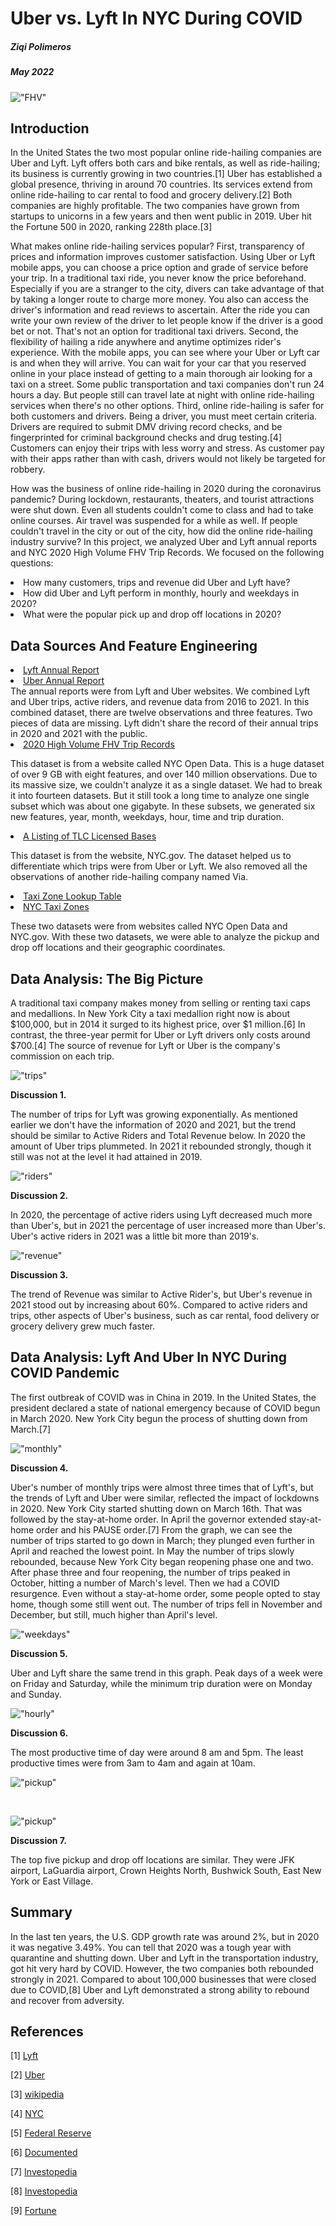 
<h1><b> Uber vs. Lyft In NYC During COVID </b></h1>
<h5> Ziqi Polimeros</h5>
<h5> May 2022 </h5>



!["FHV"](https://github.com/ZiqiPolimeros/Uber-vs.-Lyft/blob/main/pictures/Uber-Lyft.jpg?raw=true)
<br>



<h2> Introduction </h2> 

In the United States the two most popular online ride-hailing companies are Uber and Lyft. Lyft offers both cars and bike rentals, as well as ride-hailing; its business is currently growing in two countries.[1] Uber has established a global presence, thriving in around 70 countries. Its services extend from online ride-hailing to car rental to food and grocery delivery.[2] Both companies are highly profitable. The two companies have grown from startups to unicorns in a few years and then went public in 2019. Uber hit the Fortune 500 in 2020, ranking 228th place.[3]

What makes online ride-hailing services popular? 
First, transparency of prices and information improves customer satisfaction. Using Uber or Lyft mobile apps, you can choose a price option and grade of service before your trip. In a traditional taxi ride, you never know the price beforehand. Especially if you are a stranger to the city, divers can take advantage of that by taking a longer route to charge more money. You also can access the driver's information and read reviews to ascertain. After the ride you can write your own review of the driver to let people know if the driver is a good bet or not. That's not an option for traditional taxi drivers. 
Second, the flexibility of hailing a ride anywhere and anytime optimizes rider's experience. With the mobile apps, you can see where your Uber or Lyft car is and when they will arrive. You can wait for your car that you reserved online in your place instead of getting to a main thorough air looking for a taxi on a street. Some public transportation and taxi companies don't run 24 hours a day. But people still can travel late at night with online ride-hailing services when there's no other options. Third, online ride-hailing is safer for both customers and drivers. Being a driver, you must meet certain criteria. Drivers are required to submit DMV driving record checks, and be fingerprinted for criminal background checks and drug testing.[4] Customers can enjoy their trips with less worry and stress. As customer pay with their apps rather than with cash, drivers would not likely be targeted for robbery.

How was the business of online ride-hailing in 2020 during the coronavirus pandemic? During lockdown, restaurants, theaters, and tourist attractions were shut down. Even all students couldn't come to class and had to take online courses. Air travel was suspended for a while as well. If people couldn't travel in the city or out of the city, how did the online ride-hailing industry survive? In this project, we analyzed Uber and Lyft annual reports and NYC 2020 High Volume FHV Trip Records. We focused on the following questions:

<li>
How many customers, trips and revenue did Uber and Lyft have?
</li>
<li>
How did Uber and Lyft perform in monthly, hourly and weekdays in 2020?
</li>
<li>
What were the popular pick up and drop off locations in 2020?
</li>


<h2> Data Sources And Feature Engineering</h2>
<li>
<a href="https://investor.lyft.com/financials-and-reports/annual-reports/default.aspx">Lyft Annual Report</a>
</li>
<li>
<a href="https://investor.uber.com/financials/default.aspx">Uber Annual Report</a>
</li>
The annual reports were from Lyft and Uber websites. We combined Lyft and Uber trips, active riders, and revenue data from 2016 to 2021. In this combined dataset, there are twelve observations and three features. Two pieces of data are missing. Lyft didn't share the record of their annual trips in 2020 and 2021 with the public. 

<li>
<a href="https://data.cityofnewyork.us/Transportation/2020-High-Volume-FHV-Trip-Records/yrt9-58g8">2020 High Volume FHV Trip Records</a>
</li>

This dataset is from a website called NYC Open Data. This is a huge dataset of over 9 GB with eight features, and over 140 million observations. Due to its massive size, we couldn't analyze it as a single dataset. We had to break it into fourteen datasets. But it still took a long time to analyze one single subset which was about one gigabyte. In these subsets, we generated six new features, year, month, weekdays, hour, time and trip duration.

<li>
<a href="https://www1.nyc.gov/assets/tlc/downloads/pdf/find_a_ride.pdf">A Listing of TLC Licensed Bases</a>
</li>

This dataset is from the website, NYC.gov. The dataset helped us to differentiate which trips were from Uber or Lyft. We also removed all the observations of another ride-hailing company named Via.

<li>
<a href="https://s3.amazonaws.com/nyc-tlc/misc/taxi+_zone_lookup.csv">Taxi Zone Lookup Table</a>
</li>
<li>
<a href="https://data.cityofnewyork.us/Transportation/NYC-Taxi-Zones/d3c5-ddgc">NYC Taxi Zones</a>
</li>

These two datasets were from websites called NYC Open Data and NYC.gov. With these two datasets, we were able to analyze the pickup and drop off locations and their geographic coordinates.

<h2> Data Analysis: The Big Picture </h2> 

A traditional taxi company makes money from selling or renting taxi caps and medallions. In New York City a taxi medallion right now is about $100,000, but in 2014 it surged to its highest price, over $1 million.[6] In contrast, the three-year permit for Uber or Lyft drivers only costs around $700.[4] The source of revenue for Lyft or Uber is the company's commission on each trip.

!["trips"](https://github.com/ZiqiPolimeros/Uber-vs.-Lyft/blob/main/pictures/Trips.png?raw=true)
<br>

<b>Discussion 1. </b> 

The number of trips for Lyft was growing exponentially. As mentioned earlier we don't have the information of 2020 and 2021, but the trend should be similar to Active Riders and Total Revenue below. In 2020 the amount of Uber trips plummeted. In 2021 it rebounded strongly, though it still was not at the level it had attained in 2019. 

!["riders"](https://github.com/ZiqiPolimeros/Uber-vs.-Lyft/blob/main/pictures/Active%20Riders.png?raw=true)
<br>

<b>Discussion 2. </b>

In 2020, the percentage of active riders using Lyft decreased much more than Uber's, but in 2021 the percentage of user increased more than Uber's. Uber's active riders in 2021 was a little bit more than 2019's.


!["revenue"](https://github.com/ZiqiPolimeros/Uber-vs.-Lyft/blob/main/pictures/Revenue.png?raw=true)
<br>

<b>Discussion 3. </b>

The trend of Revenue was similar to Active Rider's, but Uber's revenue in 2021 stood out by increasing about 60%. Compared to active riders and trips, other aspects of Uber's business, such as car rental, food delivery or grocery delivery grew much faster.


<h2> Data Analysis: Lyft And Uber In NYC During COVID Pandemic </h2> 

The first outbreak of COVID was in China in 2019. In the United States, the president declared a state of national emergency because of COVID begun in March 2020. New York City begun the process of shutting down from March.[7]

!["monthly"](https://github.com/ZiqiPolimeros/Uber-vs.-Lyft/blob/main/pictures/monthly.png?raw=true)
<br>


<b>Discussion 4. </b>

Uber's number of monthly trips were almost three times that of Lyft's, but the trends of Lyft and Uber were similar, reflected the impact of lockdowns in 2020. New York City started shutting down on March 16th. That was followed by the stay-at-home order. In April the governor extended stay-at-home order and his PAUSE order.[7] 
From the graph, we can see the number of trips started to go down in March; they plunged even further in April and reached the lowest point. In May the number of trips slowly rebounded, because New York City began reopening phase one and two. After phase three and four reopening, the number of trips peaked in October, hitting a number of March's level. Then we had a COVID resurgence. Even without a stay-at-home order, some people opted to stay home, though some still went out. The number of trips fell in November and December, but still, much higher than April's level. 






!["weekdays"](https://github.com/ZiqiPolimeros/Uber-vs.-Lyft/blob/main/pictures/weekdays.png?raw=true)
<br>

<b>Discussion 5. </b>

Uber and Lyft share the same trend in this graph. Peak days of a week were on Friday and Saturday, while the minimum trip duration were on Monday and Sunday. 


!["hourly"](https://github.com/ZiqiPolimeros/Uber-vs.-Lyft/blob/main/pictures/hourly.png?raw=true)
<br>

<b>Discussion 6. </b>

The most productive time of day were around 8 am and 5pm. The least productive times were from 3am to 4am and again at 10am. 

!["pickup"](https://github.com/ZiqiPolimeros/Uber-vs.-Lyft/blob/main/pictures/pickUp.png?raw=true)

<br>


!["pickup"](https://github.com/ZiqiPolimeros/Uber-vs.-Lyft/blob/main/pictures/dropOff.png?raw=true)
<br>

<b>Discussion 7. </b>

The top five pickup and drop off locations are similar. They were JFK airport, LaGuardia airport, Crown Heights North, Bushwick South, East New York or East Village.



<h2> Summary </h2>
In the last ten years, the U.S. GDP growth rate was around 2%, but in 2020 it was negative 3.49%. You can tell that 2020 was a tough year with quarantine and shutting down. Uber and Lyft in the transportation industry, got hit very hard by COVID. However, the two companies both rebounded strongly in 2021. Compared to about 100,000 businesses that were closed due to COVID,[8] Uber and Lyft demonstrated a strong ability to rebound and recover from adversity.




 
<h2> References</h2>

[1] <a href="https://www.lyft.com/">Lyft</a>

[2] <a href="https://backlinko.com/uber-users">Uber</a>

[3] <a href="https://en.wikipedia.org/wiki/List_of_Fortune_500_computer_software_and_information_companies">wikipedia</a>

[4] <a href="https://www1.nyc.gov/site/tlc/drivers/get-a-tlc-drivers-license.page">NYC</a>

[5] <a href="https://www.federalreserve.gov/econres/feds/files/2020089r1pap.pdf">Federal Reserve</a>

[6] <a href="https://documentedny.com/2021/11/23/taxi-cab-medallion-explained/#:~:text=The%20value%20of%20medallions%20soared,medallions%20are%20a%20meager%20%2480%2C000.">Documented</a>

[7] <a href="https://www.investopedia.com/historical-timeline-of-covid-19-in-new-york-city-5071986">Investopedia</a>

[8] <a href="https://www.macrotrends.net/countries/USA/united-states/gdp-growth-rate">Investopedia</a>

[9] <a href="https://fortune.com/2020/09/28/covid-buisnesses-shut-down-closed/">Fortune</a>

